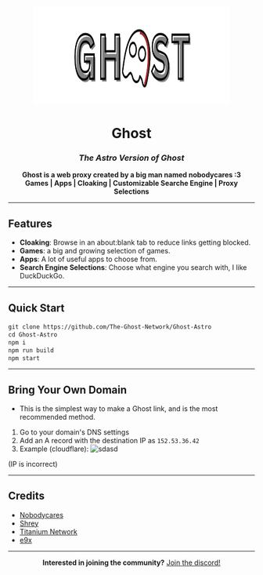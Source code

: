 <p align="center">
  <img src="https://raw.githubusercontent.com/The-Ghost-Network/Ghost-Astro/refs/heads/main/public/assets/img/GHOST%20(1).png" alt="Ghost-Astro Banner" width="400px" height="200px" />
</p>

<h1 align="center"><strong>Ghost</strong></h1>
<h3 align="center"><em>The Astro Version of Ghost</em></h3>

<p align="center">
  <strong>Ghost is a web proxy created by a big man named nobodycares :3</strong><br>
  <strong>Games | Apps | Cloaking | Customizable Searche Engine | Proxy Selections</strong>
</p>

---

##  **Features**

- **Cloaking**: Browse in an about:blank tab to reduce links getting blocked.  
- **Games**: a big and growing selection of games.  
- **Apps**: A lot of useful apps to choose from.  
- **Search Engine Selections**: Choose what engine you search with, I like DuckDuckGo.  

---

## **Quick Start**

<pre><code>git clone https://github.com/The-Ghost-Network/Ghost-Astro
cd Ghost-Astro
npm i
npm run build
npm start
</code></pre>

---

## **Bring Your Own Domain**

- This is the simplest way to make a Ghost link, and is the most recommended method.
1. Go to your domain's DNS settings
2. Add an A record with the destination IP as `152.53.36.42`
3. Example (cloudflare):
![sdasd](https://media.discordapp.net/attachments/1237211181823954985/1344885883509276672/image.webp?ex=67c28a15&is=67c13895&hm=8e412ad41accd16d7d997308065cd2e40b21bff980ec5cf12f25a78b383c74fc&=&format=webp&width=1180&height=98)

(IP is incorrect)

---

## **Credits**

- [Nobodycares](https://github.com/Nobodycares-lo)  
- [Shrey](https://github.com/Shrey719)  
- [Titanium Network](https://github.com/TitaniumNetwork-dev)  
- [e9x](https://github.com/e9x)  

---

<p align="center">
  <strong>Interested in joining the community?</strong> <a href=https://discord.gg/rNxJ95NpWN>Join the discord!</a>
</p>
